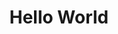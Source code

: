 ---
title:  "Hello World"
excerpt: "첫번째 글 - Hello World"
permalink: /programming/
categories:
    - programming

tags:
    - Java
    - Web
    - Back-end

last-modified_at: 2020-03-05T08:06:00-05:00

---